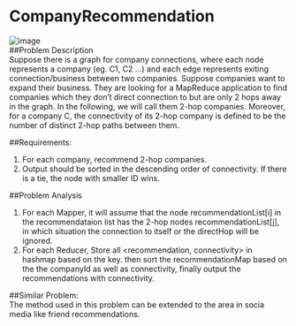# CompanyRecommendation
![image](https://github.com/ycl11761/CompanyRecommendation/blob/master/mapreduce.png)</br>
##Problem Description</br>
Suppose there is a graph for company connections, where each node represents a company (eg.
C1, C2 …) and each edge represents exiting connection/business between two companies. Suppose
companies want to expand their business. They are looking for a MapReduce application to find
companies which they don’t direct connection to but are only 2 hops away in the graph. In the
following, we will call them 2-hop companies. Moreover, for a company C, the connectivity of
its 2-hop company is defined to be the number of distinct 2-hop paths between them.</br>
 
##Requirements:</br>
1. For each company, recommend 2-hop companies.</br>
2. Output should be sorted in the descending order of connectivity. If there is a tie, the
node with smaller ID wins.</br>

##Problem Analysis</br>
1. For each Mapper, it will assume that the node recommendationList[i] in the recommendataion list has the 2-hop nodes recommendationList[j], in which situation the connection to itself or the directHop will be ignored.</br>
2. For each Reducer, Store all <recommendation, connectivity> in hashmap based on the key. then sort the recommendationMap based on the the companyId as well as connectivity, finally output the recommendations with connectivity.</br>

##Similar Problem:</br>
The method used in this problem can be extended to the area in socia media like friend recommendations.
